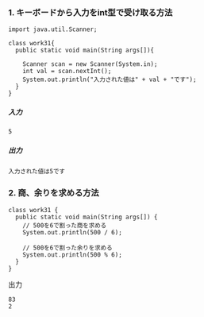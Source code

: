 ### 1. キーボードから入力をint型で受け取る方法
```
import java.util.Scanner;

class work31{
  public static void main(String args[]){

    Scanner scan = new Scanner(System.in);
    int val = scan.nextInt();
    System.out.println("入力された値は" + val + "です");
  }
}
```
##### 入力
```
5
```
##### 出力
```
入力された値は5です
```
### 2. 商、余りを求める方法
```
class work31 {
  public static void main(String args[]) {
    // 500を6で割った商を求める
    System.out.println(500 / 6);

    // 500を6で割った余りを求める
    System.out.println(500 % 6);
  }
}
```
出力
```
83
2
```